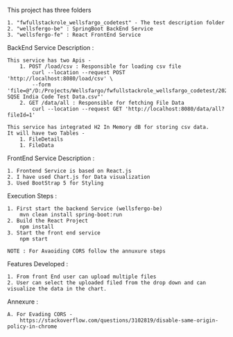 This project has three folders 

	1. "fwfullstackrole_wellsfargo_codetest" - The test description folder
	2. "wellsfergo-be" : SpringBoot BackEnd Service
	3. "wellsfergo-fe" : React FrontEnd Service

BackEnd Service Description : 

	This service has two Apis - 
		1. POST /load/csv : Responsible for loading csv file
			curl --location --request POST 'http://localhost:8080/load/csv' \
			--form 'file=@"/D:/Projects/Wellsfargo/fwfullstackrole_wellsfargo_codetest/202303 SQSE India Code Test Data.csv"'
		2. GET /data/all : Responsible for fetching File Data
			curl --location --request GET 'http://localhost:8080/data/all?fileId=1'
		
	This service has integrated H2 In Memory dB for storing csv data.
	It will have two Tables - 
		1. FileDetails
		1. FileData
		
FrontEnd Service Description :

	1. Frontend Service is based on React.js
	2. I have used Chart.js for Data visualization
	3. Used BootStrap 5 for Styling
	
Execution Steps : 

	1. First start the backend Service (wellsfergo-be) 
		mvn clean install spring-boot:run
	2. Build the React Project 
		npm install
	3. Start the front end service 
		npm start
		
	NOTE : For Avaoiding CORS follow the annuxure steps

Features Developed : 

	1. From front End user can upload multiple files
	2. User can select the uploaded filed from the drop down and can visualize the data in the chart.
	
Annexure : 

	A. For Evading CORS - 
		https://stackoverflow.com/questions/3102819/disable-same-origin-policy-in-chrome
